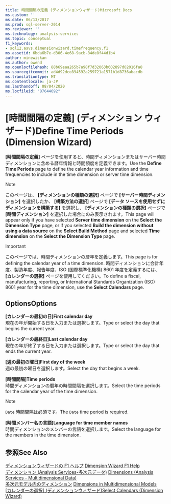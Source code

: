 ```yaml
---
title: 時間間隔の定義 (ディメンションウィザード)Microsoft Docs
ms.custom: ''
ms.date: 06/13/2017
ms.prod: sql-server-2014
ms.reviewer: ''
ms.technology: analysis-services
ms.topic: conceptual
f1_keywords:
- sql12.asvs.dimensionwizard.timefrequency.f1
ms.assetid: 6bda6b7e-d306-4e68-9acb-84de8f44d1b4
author: minewiskan
ms.author: owend
ms.openlocfilehash: 88b69eaa265b7a98f7d32063b602897d02016fa8
ms.sourcegitcommit: ad4d92dce894592a259721a1571b1d8736abacdb
ms.translationtype: MT
ms.contentlocale: ja-JP
ms.lasthandoff: 08/04/2020
ms.locfileid: "87644692"
---
```

# <a name="define-time-periods-dimension-wizard"></a><span data-ttu-id="3bbc9-102">[時間間隔の定義] (ディメンション ウィザード)</span><span class="sxs-lookup"><span data-stu-id="3bbc9-102">Define Time Periods (Dimension Wizard)</span></span>
  <span data-ttu-id="3bbc9-103">**[時間間隔の定義]** ページを使用すると、時間ディメンションまたはサーバー時間ディメンションに含める暦年情報と時間頻度を定義できます。</span><span class="sxs-lookup"><span data-stu-id="3bbc9-103">Use the **Define Time Periods** page to define the calendar year information and time frequencies to include in the time dimension or server time dimension.</span></span>  
  
> [!NOTE]  
>  <span data-ttu-id="3bbc9-104"> このページは、 **[ディメンションの種類の選択]** ページで **[サーバー時間ディメンション]** を選択したか、 **[構築方法の選択]** ページで **[データ ソースを使用せずにディメンションを構築する]** を選択し、 **[ディメンションの種類の選択]** ページで **[時間ディメンション]** を選択した場合にのみ表示されます。</span><span class="sxs-lookup"><span data-stu-id="3bbc9-104">This page will appear only if you have selected **Server time dimension** on the **Select the Dimension Type** page, or if you selected **Build the dimension without using a data source** on the **Select Build Method** page and selected **Time dimension** on the **Select the Dimension Type** page.</span></span>  
  
> [!IMPORTANT]  
>  <span data-ttu-id="3bbc9-105">このページでは、時間ディメンションの暦年を定義します。</span><span class="sxs-lookup"><span data-stu-id="3bbc9-105">This page is for defining the calendar year of a time dimension.</span></span> <span data-ttu-id="3bbc9-106">時間ディメンションに会計年度、製造年度、報告年度、ISO (国際標準化機構) 8601 年度を定義するには、 **[カレンダーの選択]** ページを使用してください。</span><span class="sxs-lookup"><span data-stu-id="3bbc9-106">To define a fiscal, manufacturing, reporting, or International Standards Organization (ISO) 8601 year for the time dimension, use the **Select Calendars** page.</span></span>  
  
## <a name="options"></a><span data-ttu-id="3bbc9-107">Options</span><span class="sxs-lookup"><span data-stu-id="3bbc9-107">Options</span></span>  
 <span data-ttu-id="3bbc9-108">**[カレンダーの最初の日]**</span><span class="sxs-lookup"><span data-stu-id="3bbc9-108">**First calendar day**</span></span>  
 <span data-ttu-id="3bbc9-109">現在の年が開始する日を入力または選択します。</span><span class="sxs-lookup"><span data-stu-id="3bbc9-109">Type or select the day that begins the current year.</span></span>  
  
 <span data-ttu-id="3bbc9-110">**[カレンダーの最終日]**</span><span class="sxs-lookup"><span data-stu-id="3bbc9-110">**Last calendar day**</span></span>  
 <span data-ttu-id="3bbc9-111">現在の年が終了する日を入力または選択します。</span><span class="sxs-lookup"><span data-stu-id="3bbc9-111">Type or select the day that ends the current year.</span></span>  
  
 <span data-ttu-id="3bbc9-112">**[週の最初の曜日]**</span><span class="sxs-lookup"><span data-stu-id="3bbc9-112">**First day of the week**</span></span>  
 <span data-ttu-id="3bbc9-113">週の最初の曜日を選択します。</span><span class="sxs-lookup"><span data-stu-id="3bbc9-113">Select the day that begins a week.</span></span>  
  
 <span data-ttu-id="3bbc9-114">**[時間間隔]**</span><span class="sxs-lookup"><span data-stu-id="3bbc9-114">**Time periods**</span></span>  
 <span data-ttu-id="3bbc9-115">時間ディメンションの暦年の時間間隔を選択します。</span><span class="sxs-lookup"><span data-stu-id="3bbc9-115">Select the time periods for the calendar year of the time dimension.</span></span>  
  
> [!NOTE]  
>  <span data-ttu-id="3bbc9-116">`Date` 時間間隔は必須です。</span><span class="sxs-lookup"><span data-stu-id="3bbc9-116">The `Date` time period is required.</span></span>  
  
 <span data-ttu-id="3bbc9-117">**[時間メンバー名の言語]**</span><span class="sxs-lookup"><span data-stu-id="3bbc9-117">**Language for time member names**</span></span>  
 <span data-ttu-id="3bbc9-118">時間ディメンションのメンバーの言語を選択します。</span><span class="sxs-lookup"><span data-stu-id="3bbc9-118">Select the language for the members in the time dimension.</span></span>  
  
## <a name="see-also"></a><span data-ttu-id="3bbc9-119">参照</span><span class="sxs-lookup"><span data-stu-id="3bbc9-119">See Also</span></span>  
 <span data-ttu-id="3bbc9-120">[ディメンションウィザードの F1 ヘルプ](dimension-wizard-f1-help.md) </span><span class="sxs-lookup"><span data-stu-id="3bbc9-120">[Dimension Wizard F1 Help](dimension-wizard-f1-help.md) </span></span>  
 <span data-ttu-id="3bbc9-121">[ディメンション &#40;Analysis Services-多次元データ&#41;](multidimensional-models-olap-logical-dimension-objects/dimensions-analysis-services-multidimensional-data.md) </span><span class="sxs-lookup"><span data-stu-id="3bbc9-121">[Dimensions &#40;Analysis Services - Multidimensional Data&#41;](multidimensional-models-olap-logical-dimension-objects/dimensions-analysis-services-multidimensional-data.md) </span></span>  
 <span data-ttu-id="3bbc9-122">[多次元モデル内のディメンション](multidimensional-models/dimensions-in-multidimensional-models.md) </span><span class="sxs-lookup"><span data-stu-id="3bbc9-122">[Dimensions in Multidimensional Models](multidimensional-models/dimensions-in-multidimensional-models.md) </span></span>  
 <span data-ttu-id="3bbc9-123">[[カレンダーの選択] &#40;ディメンションウィザード&#41;](select-calendars-dimension-wizard.md)</span><span class="sxs-lookup"><span data-stu-id="3bbc9-123">[Select Calendars &#40;Dimension Wizard&#41;](select-calendars-dimension-wizard.md)</span></span>  
  
  
